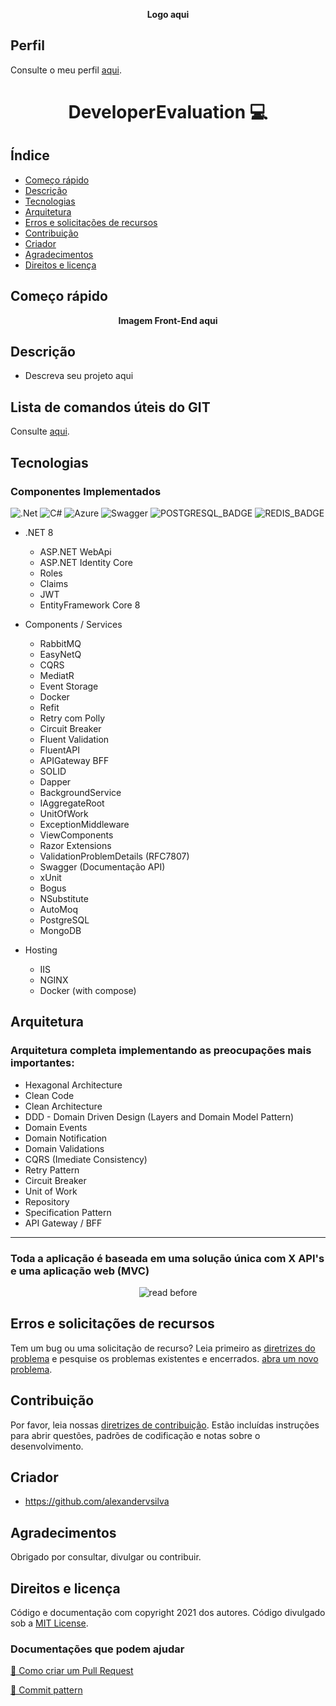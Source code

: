 <p align="center" style="font-weight: bold;">
    <!--<img alt="logo" src="https://user-images.githubusercontent.com/5068797/161198565-ac18c5ac-c0d9-4669-9568-b2009e944d77.png#gh-light-mode-only" />
    <img alt="logo" src="https://user-images.githubusercontent.com/5068797/161364257-0c1d81f6-62ac-4192-93f8-836b4ce0fd06.png#gh-dark-mode-only" />-->
    Logo aqui
</p>

## Perfil

Consulte o meu perfil <a href="https://github.com/alexandervieira/alexandervieira/blob/master/README.md">aqui</a>.

<h1 align="center" style="font-weight: bold;">DeveloperEvaluation 💻</h1>

## Índice

- [Começo rápido](#começo-rápido)
- [Descrição](#descrição)
- [Tecnologias](#tecnologias)
- [Arquitetura](#arquitetura)
- [Erros e solicitações de recursos](#erros-e-solicitações-de-recursos)
- [Contribuição](#contribuição)
- [Criador](#criador)
- [Agradecimentos](#agradecimentos)
- [Direitos e licença](#direitos-e-licença)

## Começo rápido

<p align="center" style="font-weight: bold;">
    <!--<img alt="FrontEnd" src="https://user-images.githubusercontent.com/5068797/164293734-a72fbeeb-0965-4413-a624-29e1c56c25df.png" />-->
    Imagem Front-End aqui
</p>

## Descrição

- Descreva seu projeto aqui

## Lista de comandos úteis do GIT

Consulte <a href="https://github.com/alexandervieira/repositorio-base/blob/master/git.md">aqui</a>.

## Tecnologias

### Componentes Implementados

[JAVASCRIPT__BADGE]: https://img.shields.io/badge/Javascript-000?style=for-the-badge&logo=javascript
[TYPESCRIPT__BADGE]: https://img.shields.io/badge/typescript-D4FAFF?style=for-the-badge&logo=typescript
[EXPRESS__BADGE]: https://img.shields.io/badge/express-005CFE?style=for-the-badge&logo=express
[VUE__BADGE]: https://img.shields.io/badge/VueJS-fff?style=for-the-badge&logo=vue
[NEST__BADGE]: https://img.shields.io/badge/nest-7026b9?style=for-the-badge&logo=nest
[GRAPHQL__BADGE]: https://img.shields.io/badge/GraphQL-e10098?style=for-the-badge&logo=graphql
[JAVA_BADGE]:https://img.shields.io/badge/java-%23ED8B00.svg?style=for-the-badge&logo=openjdk&logoColor=white
[SPRING_BADGE]: https://img.shields.io/badge/spring-%236DB33F.svg?style=for-the-badge&logo=spring&logoColor=white
[MONGO_BADGE]:https://img.shields.io/badge/MongoDB-%234ea94b.svg?style=for-the-badge&logo=mongodb&logoColor=white
[AWS_BADGE]:https://img.shields.io/badge/AWS-%23FF9900.svg?style=for-the-badge&logo=amazon-aws&logoColor=white
[DOTNET_BADGE]:https://img.shields.io/badge/.NET-5C2D91?style=for-the-badge&logo=.net&logoColor=white
[AZURE_BADGE]:https://img.shields.io/badge/azure-%230072C6.svg?style=for-the-badge&logo=microsoftazure&logoColor=white
[CSHARP_BADGE]:https://img.shields.io/badge/c%23-%23239120.svg?style=for-the-badge&logo=csharp&logoColor=white
[SWAGGER_BADGE]:https://img.shields.io/badge/-Swagger-%23Clojure?style=for-the-badge&logo=swagger&logoColor=white
[SQLSERVER_BADGE]:https://img.shields.io/badge/Microsoft%20SQL%20Server-CC2927?style=for-the-badge&logo=microsoft%20sql%20server&logoColor=white
[POSTGRESQL_BADGE]:https://img.shields.io/badge/postgres-%23316192.svg?style=for-the-badge&logo=postgresql&logoColor=white
[REDIS_BADGE]:https://img.shields.io/badge/redis-%23DD0031.svg?style=for-the-badge&logo=redis&logoColor=white

![.Net][DOTNET_BADGE]
![C#][CSHARP_BADGE]
![Azure][AZURE_BADGE]
![Swagger][SWAGGER_BADGE]
![POSTGRESQL_BADGE]
![REDIS_BADGE]

- .NET 8   
    - ASP.NET WebApi    
    - ASP.NET Identity Core
    - Roles
    - Claims    
    - JWT    
    - EntityFramework Core 8

- Components / Services    
    - RabbitMQ
    - EasyNetQ
    - CQRS
    - MediatR
    - Event Storage
    - Docker
    - Refit
    - Retry com Polly
    - Circuit Breaker
    - Fluent Validation
    - FluentAPI
    - APIGateway BFF
    - SOLID
    - Dapper
    - BackgroundService
    - IAggregateRoot
    - UnitOfWork 
    - ExceptionMiddleware
    - ViewComponents
    - Razor Extensions
    - ValidationProblemDetails (RFC7807)
    - Swagger (Documentação API)
    - xUnit
    - Bogus
    - NSubstitute
    - AutoMoq
    - PostgreSQL
    - MongoDB

- Hosting
    - IIS
    - NGINX
    - Docker (with compose)

## Arquitetura

### Arquitetura completa implementando as preocupações mais importantes:

- Hexagonal Architecture
- Clean Code
- Clean Architecture
- DDD - Domain Driven Design (Layers and Domain Model Pattern)
- Domain Events
- Domain Notification
- Domain Validations
- CQRS (Imediate Consistency)
- Retry Pattern
- Circuit Breaker
- Unit of Work
- Repository
- Specification Pattern
- API Gateway / BFF

---

### Toda a aplicação é baseada em uma solução única com X API's e uma aplicação web (MVC)

<p align="center">
    <img alt="read before" src="https://user-images.githubusercontent.com/5068797/161202409-edcf2f38-0714-4de5-927d-1a02be4501ec.png" />
</p>

## Erros e solicitações de recursos
Tem um bug ou uma solicitação de recurso? Leia primeiro as [diretrizes do problema](https://reponame/blob/master/CONTRIBUTING.md)  e pesquise os problemas existentes e encerrados. [abra um novo problema](https://github.com/alexandervieira/repositorio-base/issues).

## Contribuição

Por favor, leia nossas [diretrizes de contribuição](https://reponame/blob/master/CONTRIBUTING.md). Estão incluídas instruções para abrir questões, padrões de codificação e notas sobre o desenvolvimento.

## Criador

- <https://github.com/alexandervsilva>

## Agradecimentos

Obrigado por consultar, divulgar ou contribuir.

## Direitos e licença

Código e documentação com copyright 2021 dos autores. Código divulgado sob a [MIT License](https://github.com/alexandervieira/repositorio-base/blob/master/LICENSE).

<h3>Documentações que podem ajudar</h3>

[📝 Como criar um Pull Request](https://www.atlassian.com/br/git/tutorials/making-a-pull-request)

[💾 Commit pattern](https://gist.github.com/joshbuchea/6f47e86d2510bce28f8e7f42ae84c716)
